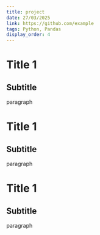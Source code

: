 ```yaml
---
title: project
date: 27/03/2025
link: https://github.com/example
tags: Python, Pandas
display_order: 4
---
```

# Title 1

## Subtitle 

paragraph

# Title 1

## Subtitle 

paragraph

# Title 1

## Subtitle 

paragraph